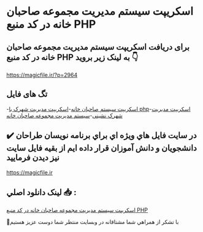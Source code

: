 # اسکریپت سیستم مدیریت مجموعه صاحبان خانه در کد منبع PHP

## برای دریافت اسکریپت سیستم مدیریت مجموعه صاحبان خانه در کد منبع PHP به لینک زیر بروید 👇

https://magicfile.ir/?p=2964

## تگ های فایل

-[اسکریپت سیستم صاحبان خانه](https://magicfile.ir/product/%d8%a7%d8%b3%da%a9%d8%b1%db%8c%d9%be%d8%aa%d8%b3%db%8c%d8%b3%d8%aa%d9%85-%d9%85%d8%af%db%8c%d8%b1%db%8c%d8%aa-%d9%85%d8%ac%d9%85%d9%88%d8%b9%d9%87-%d8%b5%d8%a7%d8%ad%d8%a8%d8%a7%d9%86-%d8%ae%d8%a7%d9%86%d9%87-php/)-[اسکریپت مدیریت شهرک با php](https://magicfile.ir/product/%d8%a7%d8%b3%da%a9%d8%b1%db%8c%d9%be%d8%aa%d8%b3%db%8c%d8%b3%d8%aa%d9%85-%d9%85%d8%af%db%8c%d8%b1%db%8c%d8%aa-%d9%85%d8%ac%d9%85%d9%88%d8%b9%d9%87-%d8%b5%d8%a7%d8%ad%d8%a8%d8%a7%d9%86-%d8%ae%d8%a7%d9%86%d9%87-php/)-[اسکریپت مدیریت شهرک نشینی](https://magicfile.ir/product/%d8%a7%d8%b3%da%a9%d8%b1%db%8c%d9%be%d8%aa%d8%b3%db%8c%d8%b3%d8%aa%d9%85-%d9%85%d8%af%db%8c%d8%b1%db%8c%d8%aa-%d9%85%d8%ac%d9%85%d9%88%d8%b9%d9%87-%d8%b5%d8%a7%d8%ad%d8%a8%d8%a7%d9%86-%d8%ae%d8%a7%d9%86%d9%87-php/)-[سیستم مدیریت مجموعه صاحبان خانه](https://magicfile.ir/product/%d8%a7%d8%b3%da%a9%d8%b1%db%8c%d9%be%d8%aa%d8%b3%db%8c%d8%b3%d8%aa%d9%85-%d9%85%d8%af%db%8c%d8%b1%db%8c%d8%aa-%d9%85%d8%ac%d9%85%d9%88%d8%b9%d9%87-%d8%b5%d8%a7%d8%ad%d8%a8%d8%a7%d9%86-%d8%ae%d8%a7%d9%86%d9%87-php/)

## ✔️ در سايت فايل هاي ويژه اي براي برنامه نويسان طراحان دانشجويان و دانش آموزان قرار داده ايم از بقيه فايل سايت نيز ديدن فرماييد

https://magicfile.ir


## لينک دانلود اصلي 📥 :

[اسکریپت سیستم مدیریت مجموعه صاحبان خانه در کد منبع PHP](https://magicfile.ir/product/%d8%a7%d8%b3%da%a9%d8%b1%db%8c%d9%be%d8%aa%d8%b3%db%8c%d8%b3%d8%aa%d9%85-%d9%85%d8%af%db%8c%d8%b1%db%8c%d8%aa-%d9%85%d8%ac%d9%85%d9%88%d8%b9%d9%87-%d8%b5%d8%a7%d8%ad%d8%a8%d8%a7%d9%86-%d8%ae%d8%a7%d9%86%d9%87-php/) 


🙏با تشکر از همراهي شما مشتاقانه در وبسایت منتظر شما دوست عزیز هستیم

